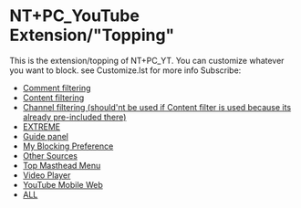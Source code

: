 # NT+PC_YouTube Extension/"Topping"
This is the extension/topping of NT+PC_YT. You can customize whatever you want to block.
see Customize.lst for more info
Subscribe:
+ [Comment filtering](https://subscribe.adblockplus.org/?location=https://github.com/MDP43140/NoTrash-PureClean-YT/raw/main/Extensions/Comment.txt)
+ [Content filtering](https://subscribe.adblockplus.org/?location=https://github.com/MDP43140/NoTrash-PureClean-YT/raw/main/Extensions/ContentFilter.txt)
+ [Channel filtering (should'nt be used if Content filter is used because its already pre-included there)](https://subscribe.adblockplus.org/?location=https://github.com/MDP43140/NoTrash-PureClean-YT/raw/main/Extensions/ChannelBlacklist.txt)
+ [EXTREME](https://subscribe.adblockplus.org/?location=https://github.com/MDP43140/NoTrash-PureClean-YT/raw/main/Extensions/EXTREME.txt)
+ [Guide panel](https://subscribe.adblockplus.org/?location=https://github.com/MDP43140/NoTrash-PureClean-YT/raw/main/Extensions/LeftHandMenu.txt)
+ [My Blocking Preference](https://subscribe.adblockplus.org/?location=https://github.com/MDP43140/NoTrash-PureClean-YT/raw/main/Extensions/MyBlockingPreference.txt)
+ [Other Sources](https://subscribe.adblockplus.org/?location=https://github.com/MDP43140/NoTrash-PureClean-YT/raw/main/Extensions/OtherSources.txt)
+ [Top Masthead Menu](https://subscribe.adblockplus.org/?location=https://github.com/MDP43140/NoTrash-PureClean-YT/raw/main/Extensions/TopMastheaderMenu.txt)
+ [Video Player](https://subscribe.adblockplus.org/?location=https://github.com/MDP43140/NoTrash-PureClean-YT/raw/main/Extensions/VideoPlayer.txt)
+ [YouTube Mobile Web](https://subscribe.adblockplus.org/?location=https://github.com/MDP43140/NoTrash-PureClean-YT/raw/main/Extensions/YTMobileWeb.txt)
+ [ALL](https://subscribe.adblockplus.org/?location=https://github.com/MDP43140/NoTrash-PureClean-YT/raw/main/Extensions/Customize.lst)

